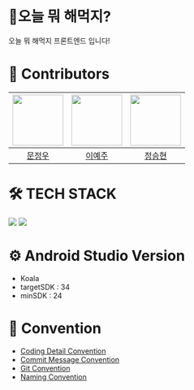 # 🍴오늘 뭐 해먹지?
오늘 뭐 해먹지 프론트엔드 입니다!

# 👤 Contributors
| <img src="https://avatars.githubusercontent.com/u/166084634?v=4" width="100" height="100"> | <img src="https://avatars.githubusercontent.com/u/163377680?v=4" width="100" height="100"> | <img src="https://avatars.githubusercontent.com/u/200960031?v=4" width="100" height="100"> |
|:---:|:---:|:---:|
| [문정우](https://github.com/answjddn0607) | [이예주](https://github.com/yeju321qaz) | [정승현](https://github.com/jsh424) |

# 🛠️ TECH STACK
<img src="https://img.shields.io/badge/Kotlin-7F52FF?style=for-the-badge&logo=Kotlin&logoColor=white"> <img src="https://img.shields.io/badge/Android-3DDC84?style=for-the-badge&logo=Android&logoColor=white">

# ⚙️ Android Studio Version
- Koala
- targetSDK : 34
- minSDK : 24

# 📝 Convention
- [Coding Detail Convention](https://github.com/Team-MuMuk/FE/wiki/Coding-Detail-Convention)
- [Commit Message Convention](https://github.com/Team-MuMuk/FE/wiki/Commit-Message-Convention)
- [Git Convention](https://github.com/Team-MuMuk/FE/wiki/Git-Convention)
- [Naming Convention](https://github.com/Team-MuMuk/FE/wiki/Naming-Convention)
